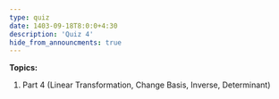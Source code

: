 ```yaml
---
type: quiz
date: 1403-09-18T8:0:0+4:30
description: 'Quiz 4'
hide_from_announcments: true
---
```

**Topics:**
1. Part 4 (Linear Transformation, Change Basis, Inverse, Determinant)
